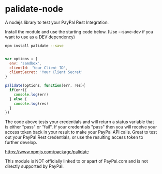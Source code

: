 # palidate-node
A nodejs library to test your PayPal Rest Integration.

Install the module and use the starting code below. (Use --save-dev if you want to use as a DEV dependency)

``` bash
npm install palidate --save

```

```javascript

var options = {
  env: 'sandbox',
  clientId: 'Your Client ID',
  clientSecret: 'Your Client Secret'
}

palidate(options, function(err, res){
  if(err){
    console.log(err)
  } else {
    console.log(res)
  }
})

```

The code above tests your credentials and will return a status variable that is either "pass" or "fail".
If your credentials "pass" then you will receive your access token back in your result to make your PayPal API calls.
Great to test out your PayPal Rest credentials, or use the resulting access token to further develop.

https://www.npmjs.com/package/palidate

This module is NOT officially linked to or apart of PayPal.com and is not directly supported by PayPal.
